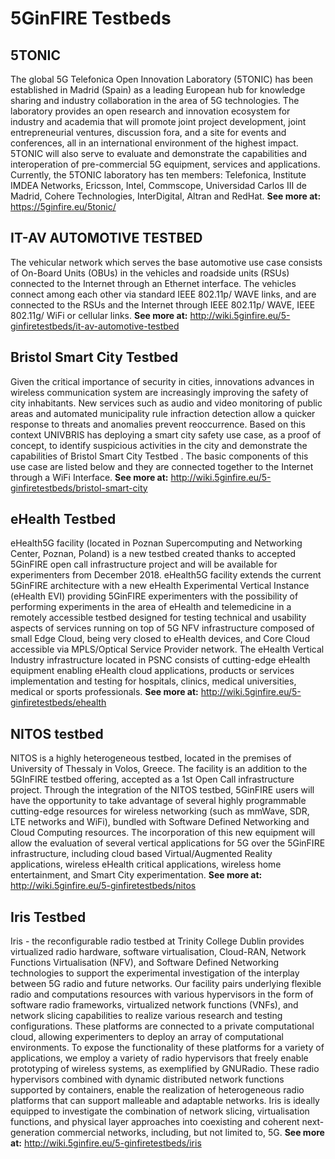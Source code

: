 <!-- TITLE: 5GinFIRE Testbeds -->
<!-- SUBTITLE: A quick summary of 5 5GinFIRE Testbeds -->

# 5GinFIRE Testbeds
## 5TONIC
The global 5G Telefonica Open Innovation Laboratory (5TONIC) has been established in Madrid (Spain) as a leading European hub for knowledge sharing and industry collaboration in the area of 5G technologies. The laboratory provides an open research and innovation ecosystem for industry and academia that will promote joint project development, joint entrepreneurial ventures, discussion fora, and a site for events and conferences, all in an international environment of the highest impact. 5TONIC will also serve to evaluate and demonstrate the capabilities and interoperation of pre-commercial 5G equipment, services and applications. Currently, the 5TONIC laboratory has ten members: Telefonica, Institute IMDEA Networks, Ericsson, Intel, Commscope, Universidad Carlos III de Madrid, Cohere Technologies, InterDigital, Altran and RedHat.
**See more at:** https://5ginfire.eu/5tonic/



## IT-AV AUTOMOTIVE TESTBED

The vehicular network which serves the base automotive use case consists of On-Board Units (OBUs) in the vehicles and roadside units (RSUs) connected to the Internet through an Ethernet interface. The vehicles connect among each other via standard IEEE 802.11p/ WAVE links, and are connected to the RSUs and the Internet through IEEE 802.11p/ WAVE, IEEE 802.11g/ WiFi or cellular links.
**See more at:** http://wiki.5ginfire.eu/5-ginfiretestbeds/it-av-automotive-testbed

## Bristol Smart City Testbed
Given the critical importance of security in cities, innovations advances in wireless communication system are increasingly improving the safety of city inhabitants. New services such as audio and video monitoring of public areas and automated municipality rule infraction detection allow a quicker response to threats and anomalies prevent reoccurrence. Based on this context UNIVBRIS has deploying a smart city safety use case, as a proof of concept, to identify suspicious activities in the city and demonstrate the capabilities of Bristol Smart City Testbed . The basic components of this use case are listed below and they are connected together to the Internet through a WiFi Interface.
**See more at:** http://wiki.5ginfire.eu/5-ginfiretestbeds/bristol-smart-city


## eHealth Testbed
eHealth5G facility (located in Poznan Supercomputing and Networking Center, Poznan, Poland) is a new testbed created thanks to accepted 5GinFIRE open call infrastructure project and will be available for experimenters from December 2018. eHealth5G facility extends the current 5GinFIRE architecture with a new eHealth Experimental Vertical Instance (eHealth EVI) providing 5GinFIRE experimenters with the possibility of performing experiments in the area of eHealth and telemedicine in a remotely accessible testbed designed for testing technical and usability aspects of services running on top of 5G NFV infrastructure composed of small Edge Cloud, being very closed to eHealth devices, and Core Cloud accessible via MPLS/Optical Service Provider network. The eHealth Vertical Industry infrastructure located in PSNC consists of cutting-edge eHealth equipment enabling eHealth cloud applications, products or services implementation and testing for hospitals, clinics, medical universities, medical or sports professionals.
**See more at:** http://wiki.5ginfire.eu/5-ginfiretestbeds/ehealth


## NITOS testbed
NITOS is a highly heterogeneous testbed, located in the premises of University of Thessaly in Volos, Greece. The facility is an addition to the 5GInFIRE testbed offering, accepted as a 1st Open Call infrastructure project. Through the integration of the NITOS testbed, 5GinFIRE users will have the opportunity to take advantage of several highly programmable cutting-edge resources for wireless networking (such as mmWave, SDR, LTE networks and WiFi), bundled with Software Defined Networking and Cloud Computing resources. The incorporation of this new equipment will allow the evaluation of several vertical applications for 5G over the 5GinFIRE infrastructure, including cloud based Virtual/Augmented Reality applications, wireless eHealth critical applications, wireless home entertainment, and Smart City experimentation.
**See more at:** http://wiki.5ginfire.eu/5-ginfiretestbeds/nitos

## Iris Testbed
Iris - the reconfigurable radio testbed at Trinity College Dublin provides virtualized radio hardware, software virtualisation, Cloud-RAN, Network Functions Virtualisation (NFV), and Software Defined Networking technologies to support the experimental investigation of the interplay between 5G radio and future networks. Our facility pairs underlying flexible radio and computations resources with various hypervisors in the form of software radio frameworks, virtualized network functions (VNFs), and network slicing capabilities to realize various research and testing configurations. These platforms are connected to a private computational cloud, allowing experimenters to deploy an array of computational environments. To expose the functionality of these platforms for a variety of applications, we employ a variety of radio hypervisors that freely enable prototyping of wireless systems, as exemplified by GNURadio. These radio hypervisors combined with dynamic distributed network functions supported by containers, enable the realization of heterogeneous radio platforms that can support malleable and adaptable networks. Iris is ideally equipped to investigate the combination of network slicing, virtualisation functions, and physical layer approaches into coexisting and coherent next-generation commercial networks, including, but not limited to, 5G.
**See more at:** http://wiki.5ginfire.eu/5-ginfiretestbeds/iris